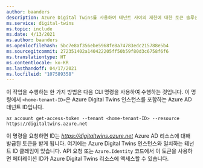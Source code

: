 ```yaml
---
author: baanders
description: Azure Digital Twins를 사용하여 테넌트 사이의 제한에 대한 토큰 솔루션을 설명하는 파일을 포함하기
ms.service: digital-twins
ms.topic: include
ms.date: 4/13/2021
ms.author: baanders
ms.openlocfilehash: 5bc7e8af356ebe5968fe8a74783edc215788e5b4
ms.sourcegitcommit: 272351402a140422205ff50b59f80d3c6758f6f6
ms.translationtype: HT
ms.contentlocale: ko-KR
ms.lasthandoff: 04/17/2021
ms.locfileid: "107589358"
---
```

이 작업을 수행하는 한 가지 방법은 다음 CLI 명령을 사용하여 수행하는 것입니다. 이 명령에서 `<home-tenant-ID>`은 Azure Digital Twins 인스턴스를 포함하는 Azure AD 테넌트 ID입니다.

```azurecli-interactive
az account get-access-token --tenant <home-tenant-ID> --resource https://digitaltwins.azure.net
```

이 명령을 요청하면 ID는 *https://digitaltwins.azure.net* Azure AD 리소스에 대해 발급된 토큰을 받게 됩니다. 여기에는 Azure Digital Twins 인스턴스와 일치하는 테넌트 ID 클레임이 있습니다. API 요청 또는 `Azure.Identity` 코드에서 이 토큰을 사용하면 페더레이션 ID가 Azure Digital Twins 리소스에 액세스할 수 있습니다.